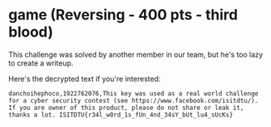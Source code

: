 # game (Reversing - 400 pts - third blood)

This challenge was solved by another member in our team, but he's too lazy to create a writeup.

Here's the decrypted text if you're interested:

```
danchoihephoco,1922762076,This key was used as a real world challenge for a cyber security contest (see https://www.facebook.com/isitdtu/). If you are owner of this product, please do not share or leak it, thanks a lot. ISITDTU{r34l_w0rd_1s_fUn_4nd_34sY_bUt_lu4_sUcKs}
```
